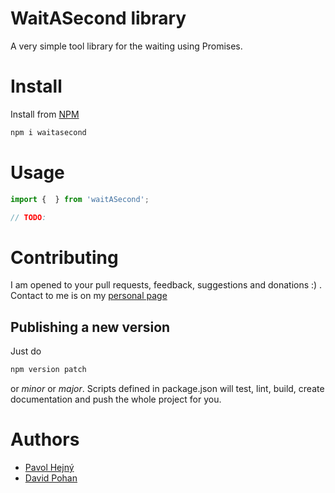 # WaitASecond library

A very simple tool library for the waiting using Promises.

# Install

Install from [NPM](https://www.npmjs.com/package/configchecker)

```bash
npm i waitasecond
```

# Usage



```typescript
import {  } from 'waitASecond';

// TODO:
```


# Contributing

I am opened to your pull requests, feedback, suggestions and donations :) . Contact to me is on my [personal page](https://www.pavolhejny.com)

## Publishing a new version

Just do

```bash
npm version patch
```
or *minor* or *major*. Scripts defined in package.json will test, lint, build, create documentation and push the whole project for you.

# Authors

- [Pavol Hejný](https://github.com/hejny)
- [David Pohan](https://github.com/pohy)

